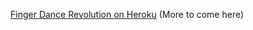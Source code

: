 [Finger Dance Revolution on Heroku](http://finger-dance-revolution.herokuapp.com/)
(More to come here)
